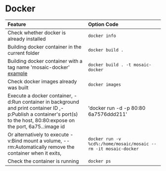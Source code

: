 # Docker

| Feature  | Option Code |
| :------------- | :------------- |
|Check whether docker is already installed|`docker info`|
|Building docker container in the current folder|`docker build .`|
|Building docker container with a tag name 'mosaic-docker' [example](https://github.com/ide3a/mosaic#2-build-docker-image)|`docker build . -t mosaic-docker`|
|Check docker images already was built|`docker images`|
|Execute a docker container, -d:Run container in background and print container ID ,-p:Publish a container's port(s) to the host, 80:80:expose on the port, 6a75..:image id|'docker run -d -p 80:80 6a7576ddd211'|
|Or alternatively to execute -v:Bind mount a volume, --rm:Automatically remove the container when it exits, |`docker run -v %cd%:/home/mosaic/mosaic --rm -it mosaic-docker`|
|Check the container is running|`docker ps`|
